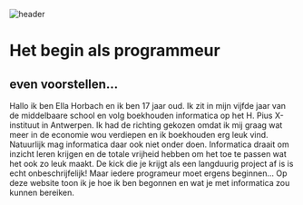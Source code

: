 ![header](https://i.pinimg.com/564x/27/8b/f2/278bf2e7ba194be4c05914e2412c6a13.jpg)
# Het begin als programmeur 
## even voorstellen...

Hallo ik ben Ella Horbach en ik ben 17 jaar oud. Ik zit in mijn vijfde jaar van de middelbaare school en volg boekhouden informatica op het H. Pius X-instituut in Antwerpen. Ik had de richting gekozen omdat ik mij graag wat meer in de economie wou verdiepen en ik boekhouden erg leuk vind. Natuurlijk mag informatica daar ook niet onder doen. Informatica draait om inzicht leren krijgen en de totale vrijheid hebben om het toe te passen wat het ook zo leuk maakt. De kick die je krijgt als een langduurig project af is is echt onbeschrijfelijk! Maar iedere programeur moet ergens beginnen... Op deze website toon ik je hoe ik ben begonnen en wat je met informatica zou kunnen bereiken.



